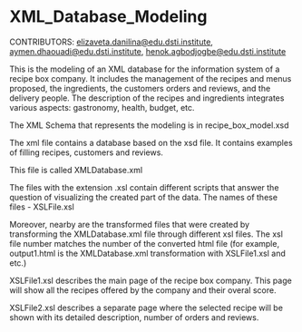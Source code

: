 # XML_Database_Modeling

CONTRIBUTORS: elizaveta.danilina@edu.dsti.institute, aymen.dhaouadi@edu.dsti.institute, henok.agbodjogbe@edu.dsti.institute


This is the modeling of an XML database for the information system of a recipe box company. It includes the management of the recipes and menus proposed, the ingredients, the customers orders and reviews, and the delivery people. The description of the recipes and ingredients integrates various aspects: gastronomy, health, budget, etc.

The XML Schema that represents the modeling is in recipe_box_model.xsd

The xml file contains a database based on the xsd file. It contains examples of filling recipes, customers and reviews.

This file is called XMLDatabase.xml

The files with the extension .xsl contain different scripts that answer the question of visualizing the created part of the data. The names of these files - XSLFile.xsl

Moreover, nearby are the transformed files that were created by transforming the XMLDatabase.xml file through different xsl files. The xsl file number matches the number of the converted html file (for example, output1.html is the XMLDatabase.xml transformation with XSLFile1.xsl and etc.)

XSLFile1.xsl describes the main page of the recipe box company. This page will show all the recipes offered by the company and their overal score.

XSLFile2.xsl describes a separate page where the selected recipe will be shown with its detailed description, number of orders and reviews.
